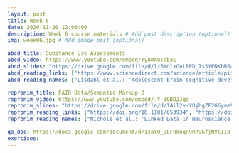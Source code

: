 ```yaml
---
layout: post
title: Week 6
date: 2020-11-20 12:00:00
description: Week 6 course materials # Add post description (optional)
img: week06.jpg # Add image post (optional)

abcd_title: Substance Use Assessments
abcd_video: https://www.youtube.com/embed/Yy8mA8Teb3E
abcd_slides: "https://drive.google.com/file/d/1z3KdlxGuL8PD_7s3YPNKbB6akIkVYqRc/view?usp=sharing"
abcd_reading_links: ["https://www.sciencedirect.com/science/article/pii/S1878929317300890"]
abcd_reading_names: ["Lisdahl et al.: 'Adolescent brain cognitive development (ABCD) study: Overview of substance use assessment methods'"]

repronim_title: FAIR Data/Semantic Markup 2
repronim_video: https://www.youtube.com/embed/-Y-3OBDZJgo
repronim_slides: "https://drive.google.com/file/d/14il2v-YOjhgZF2G6yme9JMR4Bo1y75eq/view?usp=sharing"
repronim_reading_links: ["https://doi.org/10.1101/053934", "https://doi.org/10.1016/j.neuroimage.2013.05.094", "https://www.nature.com/articles/sdata201644", "https://bids.neuroimaging.io/"]
repronim_reading_names: ["Nichols et al.: 'Linked Data in Neuroscience: Applications, Benefits, and Challenges'", "Keator et al.: 'Towards structured sharing of raw and derived neuroimaging data across existing resources'", "Gorgolewski et al.: 'The brain imaging data structure, a format for organizing and describing outputs of neuroimaging experiments'", "The BIDS website"]

qa_doc: https://docs.google.com/document/d/1zaYO_9EF9knqR9Rn9GfjNVlIiBTb81VhLGbT7Q5JptU/edit?usp=sharing
exercises:
---
```


